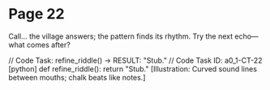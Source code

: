 # Page 22


Call… the village answers; the pattern finds its rhythm.
Try the next echo—what comes after?

// Code Task: refine_riddle() → RESULT: "Stub."
// Code Task ID: a0_1-CT-22
[python]
def refine_riddle():
    return "Stub."
[Illustration: Curved sound lines between mouths; chalk beats like notes.]
